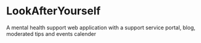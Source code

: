 # LookAfterYourself
A mental health support web application with a support service portal, blog, moderated tips and events calender
